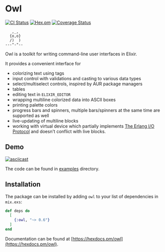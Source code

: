 # Owl
[![CI Status](https://github.com/fuelen/owl/actions/workflows/ci.yml/badge.svg)](https://github.com/fuelen/owl/actions)
[![Hex.pm](https://img.shields.io/hexpm/v/owl.svg)](https://hex.pm/packages/owl)
[![Coverage Status](https://coveralls.io/repos/github/fuelen/owl/badge.svg?branch=main)](https://coveralls.io/github/fuelen/owl?branch=main)
```
   ,_,
  {o,o}
  /)  )
---"-"--
```
Owl is a toolkit for writing command-line user interfaces in Elixir.

It provides a convenient interface for

* colorizing text using tags
* input control with validations and casting to various data types
* select/multiselect controls, inspired by AUR package managers
* tables
* editing text in `ELIXIR_EDITOR`
* wrapping multiline colorized data into ASCII boxes
* printing palette colors
* progress bars and spinners, multiple bars/spinners at the same time are supported as well
* live-updating of multiline blocks
* working with virtual device which partially implements
[The Erlang I/O Protocol](https://www.erlang.org/doc/apps/stdlib/io_protocol.html) and doesn't conflict with live blocks.

## Demo
[![asciicast](https://asciinema.org/a/vOL2PtAEWB88S9G93Iojwprj2.svg)](https://asciinema.org/a/vOL2PtAEWB88S9G93Iojwprj2)

The code can be found  in [examples](https://github.com/fuelen/owl/tree/main/examples) directory.

## Installation

The package can be installed by adding `owl` to your list of dependencies in `mix.exs`:

```elixir
def deps do
  [
    {:owl, "~> 0.6"}
  ]
end
```
Documentation can be found at [https://hexdocs.pm/owl](https://hexdocs.pm/owl).
